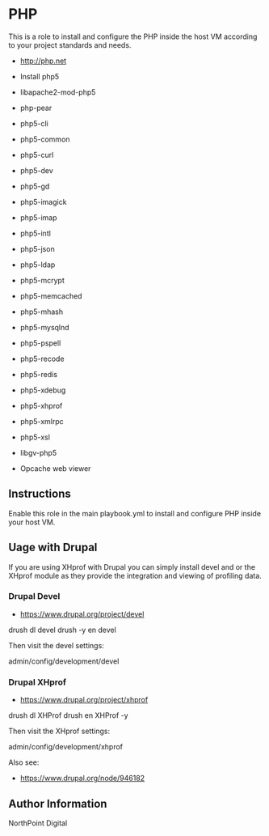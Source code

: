 # PHP

This is a role to install and configure the PHP inside the host VM according to your project standards and needs.

* http://php.net

* Install php5
* libapache2-mod-php5
* php-pear
* php5-cli
* php5-common
* php5-curl
* php5-dev
* php5-gd
* php5-imagick
* php5-imap
* php5-intl
* php5-json
* php5-ldap
* php5-mcrypt
* php5-memcached
* php5-mhash
* php5-mysqlnd
* php5-pspell
* php5-recode
* php5-redis
* php5-xdebug
* php5-xhprof
* php5-xmlrpc
* php5-xsl
* libgv-php5
* Opcache web viewer

## Instructions

Enable this role in the main playbook.yml to install and configure PHP inside your host VM.

## Uage with Drupal

If you are using XHprof with Drupal you can simply install devel and or the XHprof module as they provide the integration and viewing of profiling data.

### Drupal Devel

* https://www.drupal.org/project/devel

drush dl devel
drush -y en devel

Then visit the devel settings:

admin/config/development/devel

### Drupal XHprof

 * https://www.drupal.org/project/xhprof

drush dl XHProf
drush en XHProf -y

Then visit the XHprof settings:

admin/config/development/xhprof

Also see:

* https://www.drupal.org/node/946182

## Author Information

NorthPoint Digital
